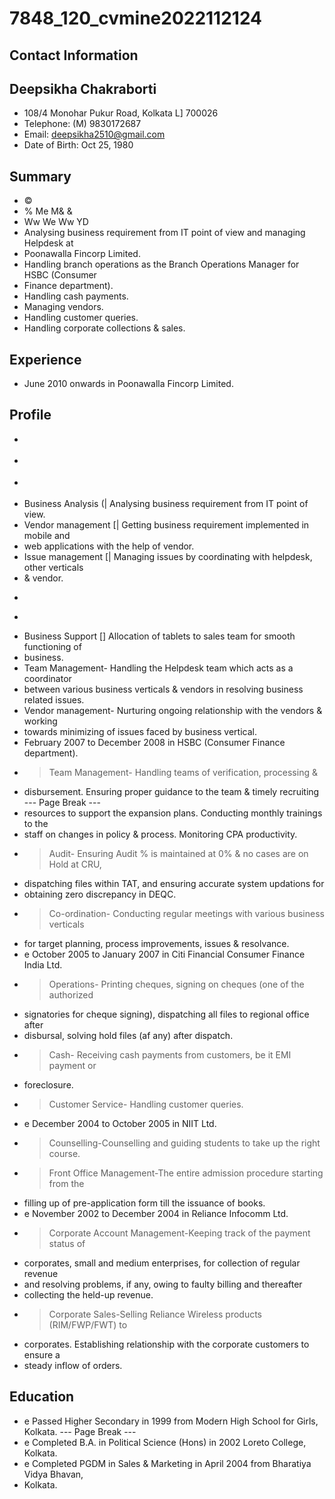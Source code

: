 # 7848_120_cvmine2022112124

## Contact Information



## Deepsikha Chakraborti

* 108/4 Monohar Pukur Road, Kolkata L] 700026
* Telephone: (M) 9830172687
* Email: deepsikha2510@gmail.com
* Date of Birth: Oct 25, 1980


## Summary

* ©
* % Me M& &
* Ww We Ww YD
* Analysing business requirement from IT point of view and managing Helpdesk at
* Poonawalla Fincorp Limited.
* Handling branch operations as the Branch Operations Manager for HSBC (Consumer
* Finance department).
* Handling cash payments.
* Managing vendors.
* Handling customer queries.
* Handling corporate collections & sales.


## Experience

* June 2010 onwards in Poonawalla Fincorp Limited.


## Profile

* >
* >
* >
* Business Analysis (| Analysing business requirement from IT point of view.
* Vendor management [| Getting business requirement implemented in mobile and
* web applications with the help of vendor.
* Issue management [| Managing issues by coordinating with helpdesk, other verticals
* & vendor.
* >
* >
* Business Support [] Allocation of tablets to sales team for smooth functioning of
* business.
* Team Management- Handling the Helpdesk team which acts as a coordinator
* between various business verticals & vendors in resolving business related issues.
* Vendor management- Nurturing ongoing relationship with the vendors & working
* towards minimizing of issues faced by business vertical.
* February 2007 to December 2008 in HSBC (Consumer Finance department).
* > Team Management- Handling teams of verification, processing &
* disbursement. Ensuring proper guidance to the team & timely recruiting
--- Page Break ---
* resources to support the expansion plans. Conducting monthly trainings to the
* staff on changes in policy & process. Monitoring CPA productivity.
* > Audit- Ensuring Audit % is maintained at 0% & no cases are on Hold at CRU,
* dispatching files within TAT, and ensuring accurate system updations for
* obtaining zero discrepancy in DEQC.
* > Co-ordination- Conducting regular meetings with various business verticals
* for target planning, process improvements, issues & resolvance.
* e October 2005 to January 2007 in Citi Financial Consumer Finance India Ltd.
* > Operations- Printing cheques, signing on cheques (one of the authorized
* signatories for cheque signing), dispatching all files to regional office after
* disbursal, solving hold files (af any) after dispatch.
* > Cash- Receiving cash payments from customers, be it EMI payment or
* foreclosure.
* > Customer Service- Handling customer queries.
* e December 2004 to October 2005 in NIIT Ltd.
* > Counselling-Counselling and guiding students to take up the right course.
* > Front Office Management-The entire admission procedure starting from the
* filling up of pre-application form till the issuance of books.
* e November 2002 to December 2004 in Reliance Infocomm Ltd.
* > Corporate Account Management-Keeping track of the payment status of
* corporates, small and medium enterprises, for collection of regular revenue
* and resolving problems, if any, owing to faulty billing and thereafter
* collecting the held-up revenue.
* > Corporate Sales-Selling Reliance Wireless products (RIM/FWP/FWT) to
* corporates. Establishing relationship with the corporate customers to ensure a
* steady inflow of orders.


## Education

* e Passed Higher Secondary in 1999 from Modern High School for Girls, Kolkata.
--- Page Break ---
* e Completed B.A. in Political Science (Hons) in 2002 Loreto College, Kolkata.
* e Completed PGDM in Sales & Marketing in April 2004 from Bharatiya Vidya Bhavan,
* Kolkata.

